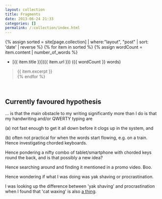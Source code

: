 ```yaml
---
layout: collection
title: Fragments
date: 2013-06-24 21:33
categories: []
permalink: /:collection/index.html
---
```


{% assign sorted = site[page.collection] | where:"layout", "post" | sort: 'date' | reverse %}
{% for item in sorted %}
  {% assign wordCount = item.content | number_of_words %}
* [{{ item.title }}]({{ item.url }}) ({{ wordCount }} words)
> {{ item.excerpt }}  
{% endfor %}

<br>

## Currently favoured hypothesis

... is that the main obstacle to my writing significantly more than I do is that my handwriting and/or QWERTY typing are

(a) not fast enough to get it all down before it clogs up in the system, and

(b) often not practical for when the words start flowing, e.g. on a train.
Hence investigating chorded keyboards.

Hence pondering a nifty combo of tablet/smartphone with chorded keys round the back, and is that possibly a new idea?

Hence searching around and finding it mentioned in a promo video. Boo.

Hence wondering if what I was doing was yak shaving or procrastination.

I was looking up the difference between 'yak shaving' and procrastination when I found that 'cat waxing' is also [a thing](https://johnpmurphy.net/2013/07/08/yak-shaving-vs-cat-waxing-a-difference-of-vital-importance/).
